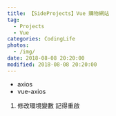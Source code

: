 ```yaml
---
title: 【SideProjects】Vue 購物網站
tag:
  - Projects
  - Vue
categories: CodingLife
photos:
  - /img/
date: 2018-08-08 20:20:00
modified: 2018-08-08 20:20:00
---
```


- axios
- vue-axios

<!--more-->

1. 修改環境變數 記得重啟